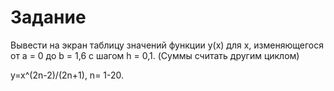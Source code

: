 # Задание

Вывести на экран таблицу значений функции y(x) для x, изменяющегося от a = 0 до b = 1,6 с шагом h = 0,1. (Суммы считать другим циклом)

y=x^(2n-2)/(2n+1), n= 1-20.